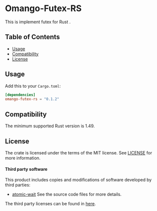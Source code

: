 # Omango-Futex-RS

This is implement futex for Rust .<br />

## Table of Contents

- [Usage](#usage)
- [Compatibility](#compatibility)
- [License](#license)

## Usage

Add this to your `Cargo.toml`:
```toml
[dependencies]
omango-futex-rs = "0.1.2"
```

## Compatibility

The minimum supported Rust version is 1.49.

## License

The crate is licensed under the terms of the MIT
license. See [LICENSE](LICENSE) for more information.

#### Third party software

This product includes copies and modifications of software developed by third parties:

* [atomic-wait](https://github.com/m-ou-se/atomic-wait/blob/main)
See the source code files for more details.

The third party licenses can be found in [here](https://github.com/m-ou-se/atomic-wait/blob/main/LICENSE).
